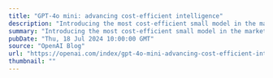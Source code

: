```yaml
---
title: "GPT-4o mini: advancing cost-efficient intelligence"
description: "Introducing the most cost-efficient small model in the market"
summary: "Introducing the most cost-efficient small model in the market"
pubDate: "Thu, 18 Jul 2024 10:00:00 GMT"
source: "OpenAI Blog"
url: "https://openai.com/index/gpt-4o-mini-advancing-cost-efficient-intelligence"
thumbnail: ""
---
```


